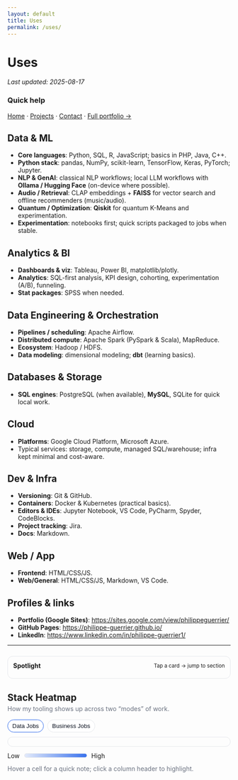 ```yaml
---
layout: default
title: Uses
permalink: /uses/
---
```


# Uses
_Last updated: 2025-08-17_

### Quick help
[Home](/) · [Projects](/projects/) · [Contact](/contact/) · [Full portfolio →](https://sites.google.com/view/philippeguerrier/home)


## Data & ML
- **Core languages**: Python, SQL, R, JavaScript; basics in PHP, Java, C++.
- **Python stack**: pandas, NumPy, scikit-learn, TensorFlow, Keras, PyTorch; Jupyter.
- **NLP & GenAI**: classical NLP workflows; local LLM workflows with **Ollama / Hugging Face** (on-device where possible).
- **Audio / Retrieval**: CLAP embeddings + **FAISS** for vector search and offline recommenders (music/audio).
- **Quantum / Optimization**: **Qiskit** for quantum K-Means and experimentation.
- **Experimentation**: notebooks first; quick scripts packaged to jobs when stable.

## Analytics & BI
- **Dashboards & viz**: Tableau, Power BI, matplotlib/plotly.
- **Analytics**: SQL-first analysis, KPI design, cohorting, experimentation (A/B), funneling.
- **Stat packages**: SPSS when needed.

## Data Engineering & Orchestration
- **Pipelines / scheduling**: Apache Airflow.
- **Distributed compute**: Apache Spark (PySpark & Scala), MapReduce.
- **Ecosystem**: Hadoop / HDFS.
- **Data modeling**: dimensional modeling; **dbt** (learning basics).

## Databases & Storage
- **SQL engines**: PostgreSQL (when available), **MySQL**, SQLite for quick local work.

## Cloud
- **Platforms**: Google Cloud Platform, Microsoft Azure.
- Typical services: storage, compute, managed SQL/warehouse; infra kept minimal and cost-aware.

## Dev & Infra
- **Versioning**: Git & GitHub.
- **Containers**: Docker & Kubernetes (practical basics).
- **Editors & IDEs**: Jupyter Notebook, VS Code, PyCharm, Spyder, CodeBlocks.
- **Project tracking**: Jira.
- **Docs**: Markdown.

## Web / App
- **Frontend**: HTML/CSS/JS.
- **Web/General**: HTML/CSS/JS, Markdown, VS Code.

## Profiles & links
- **Portfolio (Google Sites)**: https://sites.google.com/view/philippeguerrier/
- **GitHub Pages**: https://philippe-guerrier.github.io/
- **LinkedIn**: https://www.linkedin.com/in/philippe-guerrier1/

---

<!-- ===== Spotlight 2.0 (Focus Meter + Quick Jump) ===== -->
<section class="spotlight2">
  <div class="sp-head">
    <strong>Spotlight</strong>
    <small>Tap a card → jump to section</small>
  </div>
  <div class="sp-row" id="spRow"></div>
</section>

<style>
/* ---------- Spotlight 2.0 ---------- */
.spotlight2{margin:24px 0 12px; padding:12px; border:1px solid var(--bd,#e5e7eb); border-radius:12px}
html[data-theme="dark"] .spotlight2{border-color:#1f2937}
.sp-head{display:flex;justify-content:space-between;align-items:center;margin-bottom:8px}
.sp-row{display:grid;grid-template-columns:repeat(auto-fit,minmax(180px,1fr));gap:10px}
.sp-card{border:1px solid var(--bd,#e5e7eb);border-radius:12px;padding:10px;cursor:pointer;text-decoration:none;color:inherit;background:var(--bg,#fff);transition:transform .12s ease,border-color .12s ease}
.sp-card:hover{transform:translateY(-1px);border-color:var(--ac,#2563eb)}
.sp-top{display:flex;align-items:center;gap:8px;margin-bottom:6px}
.sp-meter{flex:1;height:6px;border-radius:999px;background:linear-gradient(90deg,#e5e7eb, #cbd5e1)}
html[data-theme="dark"] .sp-card{background:#0f172a;border-color:#1f2937}
html[data-theme="dark"] .sp-meter{background:linear-gradient(90deg,#1f2937,#374151)}
.sp-meter > i{display:block;height:6px;border-radius:999px;background:var(--ac,#2563eb);width:40%}
html[data-theme="dark"] .sp-meter > i{background:#60a5fa}
.sp-links{display:flex;flex-wrap:wrap;gap:6px;margin-top:6px}
.sp-links .chip{font-size:.85rem;border:1px solid var(--bd,#e5e7eb);padding:3px 8px;border-radius:999px;opacity:.9}
</style>

<script>
/* ---------- Spotlight data (edit scores 1–5 and link chips) ---------- */
const SPOTLIGHT = [
  { id:'data--ml',       title:'Data & ML',                  score:5, links:['Python','pandas','scikit-learn','TensorFlow','PyTorch','FAISS','CLAP'] },
  { id:'analytics--bi',  title:'Analytics & BI',             score:4, links:['SQL','Tableau','Power BI','A/B','Cohorts'] },
  { id:'data-eng--orch', title:'Data Eng & Orchestration',   score:4, links:['Airflow','Spark','Hadoop','dbt (basic)'] },
  { id:'db--storage',    title:'Databases & Storage',        score:3, links:['PostgreSQL','MySQL','SQLite'] },
  { id:'cloud',          title:'Cloud',                      score:3, links:['GCP','Azure'] },
  { id:'dev--infra',     title:'Dev & Infra',                score:3, links:['Git','Docker','Kubernetes (basics)'] },
  { id:'web--app',       title:'Web / App',                  score:3, links:['HTML','CSS','JS'] },
  { id:'projects',       title:'Representative projects',    score:4, links:['PulseFlow AI','Scrape-LLM','Sentiment Dashboard'] },
];

(function spotlight(){
  const row = document.getElementById('spRow');
  if(!row) return;
  SPOTLIGHT.forEach(s=>{
    const a = document.createElement('a');
    a.className='sp-card';
    a.href = '#'+s.id; // jump to your existing sections if their ids match
    a.innerHTML = `
      <div class="sp-top"><span>${s.title}</span></div>
      <div class="sp-meter"><i style="width:${(s.score/5)*100}%"></i></div>
      <div class="sp-links">${(s.links||[]).map(t=>`<span class="chip">${t}</span>`).join('')}</div>`;
    row.appendChild(a);
  });
})();
</script>
<!-- ===== /Spotlight 2.0 ===== -->


<!-- ===== Stack Heatmap (angled headers + wider text zone) ===== -->
<section class="hm">
  <h2>Stack Heatmap</h2>
  <p class="hm-sub">How my tooling shows up across two “modes” of work.</p>

  <div class="hm-tabs">
    <button data-mode="data" class="on" id="hmTabData" aria-pressed="true">Data Jobs</button>
    <button data-mode="biz" id="hmTabBiz" aria-pressed="false">Business Jobs</button>
  </div>

  <div class="hm-grid" id="hmGrid" aria-live="polite">
    <div class="row head" id="hmHead"></div>
    <div class="rows" id="hmBody"></div>
  </div>

  <div class="hm-legend">
    <span>Low</span>
    <span class="bar"><i></i></span>
    <span>High</span>
  </div>
  <p class="hm-tip">Hover a cell for a quick note; click a column header to highlight.</p>
</section>

<style>
/* ---- layout / theme vars ---- */
.hm { --cell: 42px; --gap: 8px; --ycol: 230px; --bd:#e5e7eb; --tx:#0b1220; --muted:#6b7280; --accent:#2563eb; }
html[data-theme="dark"] .hm { --bd:#1f2937; --tx:#e8eef7; --muted:#9aa4b5; --accent:#60a5fa; }

.hm h2 { margin-bottom:.25rem }
.hm-sub { margin:.25rem 0 1rem; color:var(--muted) }

.hm-tabs { display:flex; gap:8px; margin-bottom:10px }
.hm-tabs button{
  padding:6px 10px; border:1px solid var(--bd); border-radius:999px;
  background:#fff; cursor:pointer; color:var(--tx)
}
.hm-tabs .on{ border-color:var(--accent) }
html[data-theme="dark"] .hm-tabs button{ background:#0f172a }

.hm-grid{ 
  overflow:auto; border:1px solid var(--bd); border-radius:12px; padding:10px; 
  background:transparent;
}
.hm-grid .row{ display:grid; gap:var(--gap); grid-template-columns: var(--ycol) repeat(var(--cols), var(--cell)); align-items:center; }
.hm-grid .row + .row{ margin-top:var(--gap) }

.hm-grid .cell{
  width:var(--cell); height:var(--cell); border-radius:10px; 
  display:flex; align-items:center; justify-content:center;
  border:1px solid var(--bd); background:transparent; color:var(--tx);
  user-select:none;
}
.hm-grid .y{
  width:auto; justify-content:flex-start; padding:0 6px; border:none; background:transparent; font-weight:600;
}
.hm-grid .x{
  font-weight:600; border:none; background:transparent; width:var(--cell);
  display:flex; align-items:center; justify-content:center; text-align:center;
  overflow:hidden; text-overflow:ellipsis;
}
.hm-grid .x .short{ display:none; }
.hm-grid .x .full{ display:block; }

/* ---------- ANGLED MODE (fits more without going vertical) ---------- */
.hm-grid.angled { --cell: 36px; }
.hm-grid.angled .row.head{ align-items:end; }
.hm-grid.angled .x{ height: calc(var(--cell) + 28px); }
.hm-grid.angled .x .full{
  display:block;
  transform: rotate(-32deg);
  transform-origin: left bottom;
  white-space:nowrap;
  line-height:1;
  translate: 0 6px;   /* nudge down to sit on baseline */
}
.hm-grid.angled .x .short{ display:none; }

/* ---------- TIGHT MODE (true compact vertical) ---------- */
.hm-grid.tight { --cell:34px; }
.hm-grid.tight .x{ 
  writing-mode:vertical-rl; transform:rotate(180deg); line-height:1;
  padding:6px 4px; font-size:.8rem;
}
.hm-grid.tight .x .full{ display:none; }
.hm-grid.tight .x .short{ display:block; }

/* safety: if viewport is small, prefer at least angled */
@media (max-width: 1200px){
  .hm-grid:not(.tight){ --cell:36px; }
  .hm-grid:not(.tight) .row.head{ align-items:end; }
  .hm-grid:not(.tight) .x{ height: calc(var(--cell) + 28px); }
  .hm-grid:not(.tight) .x .full{
    transform: rotate(-32deg);
    transform-origin: left bottom;
    white-space:nowrap; line-height:1; translate: 0 6px;
  }
}

/* column focus */
.hm-grid[data-focus] .rows .cell[data-col],
.hm-grid[data-focus] .head .cell[data-col]{ opacity:.35; }
.hm-grid[data-focus] .rows .cell[data-col="F"],
.hm-grid[data-focus] .head .cell[data-col="F"]{ opacity:1; }

/* legend */
.hm-legend{ display:flex; align-items:center; gap:10px; margin:.75rem 0 }
.hm-legend .bar{ width:140px; height:8px; border-radius:999px; background:linear-gradient(90deg, rgba(37,99,235,.12), rgba(37,99,235,.9)); border:1px solid var(--bd) }

/* tip */
.hm-tip{ color:var(--muted); margin-top:4px }
</style>

<script>
(function(){
  const grid  = document.getElementById('hmGrid');
  const head  = document.getElementById('hmHead');
  const body  = document.getElementById('hmBody');
  const tabData = document.getElementById('hmTabData');
  const tabBiz  = document.getElementById('hmTabBiz');

  // --- tools (short + full for responsive headers) ---
  const HM_TOOLS = [
    { short:'Py',    full:'Python' },
    { short:'SQL',   full:'SQL' },
    { short:'Flow',  full:'Airflow' },
    { short:'Spark', full:'Spark' },
    { short:'ML',    full:'ML (TF/PT)' },
    { short:'FAISS', full:'FAISS' },
    { short:'BI',    full:'Tableau/BI' },
    { short:'dbt',   full:'dbt' },
    { short:'Qsk',   full:'Qiskit' },
    { short:'Oll',   full:'Ollama' }
  ];

  const ROWS = [
    'KPI / metrics',
    'Funnel / Cohorts',
    'Forecast / Planning',
    'Growth Experiments',
    'Decks / Narratives',
    'Ops Intelligence'
  ];

  // matrices: 0..5 intensity (adjust freely)
  const MAT_DATA = [
    [4,5,3,2,4,3,1,1,0,2],
    [4,5,2,2,4,3,2,1,0,2],
    [3,4,2,2,4,2,2,1,0,1],
    [4,5,2,1,4,2,1,1,0,2],
    [3,4,1,1,3,1,2,2,0,0],
    [4,5,2,1,3,1,1,1,0,2]
  ];
  const MAT_BIZ = [
    [3,5,1,0,2,0,4,2,0,0],
    [3,5,1,0,2,0,4,2,0,0],
    [2,4,0,0,2,0,4,2,0,0],
    [2,4,0,0,1,0,3,2,0,0],
    [2,4,0,0,1,0,4,3,0,0],
    [2,5,0,0,1,0,3,2,0,0]
  ];

  const fill = (v) => `rgba(37,99,235,${Math.max(0.12, v/5)})`;

  function render(rows, matrix){
    grid.style.setProperty('--cols', HM_TOOLS.length);

    head.className = 'row head';
    head.innerHTML = `<div class="cell y"></div>` + HM_TOOLS.map((t,i)=>`
      <div class="cell x" data-col="${i+1}" title="${t.full}">
        <span class="full">${t.full}</span>
        <span class="short">${t.short}</span>
      </div>
    `).join('');

    body.innerHTML = rows.map((r,ri)=>`
      <div class="row">
        <div class="cell y">${r}</div>
        ${HM_TOOLS.map((t,ci)=>{
          const v = matrix[ri]?.[ci] ?? 0;
          const note = `${r} × ${t.full}: level ${v}`;
          return `<div class="cell" data-col="${ci+1}" title="${note}" style="background:${v?fill(v):'transparent'}"></div>`;
        }).join('')}
      </div>
    `).join('');

    // click to focus/unfocus a column
    head.querySelectorAll('.x').forEach(el=>{
      el.addEventListener('click', ()=>{
        const col = el.getAttribute('data-col');
        if (grid.dataset.focus === col) {
          delete grid.dataset.focus;
          head.querySelectorAll('.x').forEach(x=>x.removeAttribute('data-col'));
          body.querySelectorAll('.cell[data-col]').forEach(c=>c.setAttribute('data-col', c.getAttribute('data-col').replace('F','')));
          return;
        }
        grid.dataset.focus = col;
        head.querySelectorAll('.x').forEach(x=>x.removeAttribute('data-col'));
        el.setAttribute('data-col','F');
        body.querySelectorAll('.cell[data-col]').forEach(c=>{
          c.setAttribute('data-col', c.getAttribute('data-col').replace('F',''));
          if (c.getAttribute('data-col') === col) c.setAttribute('data-col','F');
        });
      });
    });

    fitHeaders();
  }

  // Decide between: normal → angled → tight
  function fitHeaders(){
    grid.classList.remove('angled','tight');

    requestAnimationFrame(()=>{
      const over = grid.scrollWidth - grid.clientWidth;
      if (over <= 2) return;                // fits → normal
      if (over <= 160) {                    // a bit of overflow → angled
        grid.classList.add('angled');
        // If still overflowing after angle, fall back to tight
        requestAnimationFrame(()=>{
          if (grid.scrollWidth - grid.clientWidth > 2) {
            grid.classList.remove('angled');
            grid.classList.add('tight');
          }
        });
      } else {
        grid.classList.add('tight');        // large overflow → vertical
      }
    });
  }

  window.addEventListener('resize', fitHeaders);
  if (document.fonts && document.fonts.ready) document.fonts.ready.then(fitHeaders);

  // tabs
  function setMode(m){
    if (m === 'data'){
      tabData.classList.add('on'); tabData.setAttribute('aria-pressed','true');
      tabBiz.classList.remove('on'); tabBiz.setAttribute('aria-pressed','false');
      render(ROWS, MAT_DATA);
    } else {
      tabBiz.classList.add('on'); tabBiz.setAttribute('aria-pressed','true');
      tabData.classList.remove('on'); tabData.setAttribute('aria-pressed','false');
      render(ROWS, MAT_BIZ);
    }
  }
  tabData.addEventListener('click', ()=>setMode('data'));
  tabBiz .addEventListener('click', ()=>setMode('biz'));

  // init
  setMode('data');
})();
</script>
<!-- ===== /Stack Heatmap ===== -->



